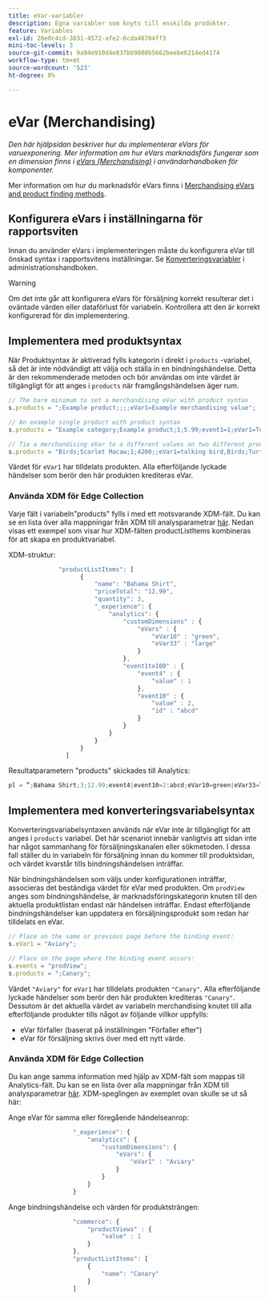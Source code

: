```yaml
---
title: eVar-variabler
description: Egna variabler som knyts till enskilda produkter.
feature: Variables
exl-id: 26e0c4cd-3831-4572-afe2-6cda46704ff3
mini-toc-levels: 3
source-git-commit: 9a94e910d4e837bb9808b5662beebe6214ed4174
workflow-type: tm+mt
source-wordcount: '523'
ht-degree: 0%

---
```


# eVar (Merchandising)

*Den här hjälpsidan beskriver hur du implementerar eVars för varuexponering. Mer information om hur eVars marknadsförs fungerar som en dimension finns i [eVars (Merchandising)](/help/components/dimensions/evar-merchandising.md) i användarhandboken för komponenter.*

Mer information om hur du marknadsför eVars finns i [Merchandising eVars and product finding methods](https://experienceleague.adobe.com/docs/analytics/admin/admin-tools/conversion-variables/merchandising-evars.html?lang=en).

## Konfigurera eVars i inställningarna för rapportsviten

Innan du använder eVars i implementeringen måste du konfigurera eVar till önskad syntax i rapportsvitens inställningar. Se [Konverteringsvariabler](/help/admin/admin/conversion-var-admin/conversion-var-admin.md) i administrationshandboken.

>[!WARNING]
>
>Om det inte går att konfigurera eVars för försäljning korrekt resulterar det i oväntade värden eller dataförlust för variabeln. Kontrollera att den är korrekt konfigurerad för din implementering.

## Implementera med produktsyntax

När Produktsyntax är aktiverad fylls kategorin i direkt i `products` -variabel, så det är inte nödvändigt att välja och ställa in en bindningshändelse. Detta är den rekommenderade metoden och bör användas om inte värdet är tillgängligt för att anges i `products` när framgångshändelsen äger rum.

```js
// The bare minimum to set a merchandising eVar with product syntax
s.products = ";Example product;;;;eVar1=Example merchandising value";

// An example single product with product syntax
s.products = "Example category;Example product;1;5.99;event1=1;eVar1=Turtles";

// Tie a merchandising eVar to a different values on two different products
s.products = "Birds;Scarlet Macaw;1;4200;;eVar1=talking bird,Birds;Turtle dove;2;550;;eVar1=love birds";
```

Värdet för `eVar1` har tilldelats produkten. Alla efterföljande lyckade händelser som berör den här produkten krediteras eVar.

### Använda XDM för Edge Collection

Varje fält i variabeln&quot;products&quot; fylls i med ett motsvarande XDM-fält. Du kan se en lista över alla mappningar från XDM till analysparametrar [här](https://experienceleague.adobe.com/docs/analytics/implementation/aep-edge/variable-mapping.html?lang=en). Nedan visas ett exempel som visar hur XDM-fälten productListItems kombineras för att skapa en produktvariabel.

XDM-struktur:

```js
              "productListItems": [
                    {
                        "name": "Bahama Shirt",
                        "priceTotal": "12.99",
                        "quantity": 3,
                        "_experience": {
                            "analytics": {
                                "customDimensions" : {
                                    "eVars" : {
                                        "eVar10" : "green",
                                        "eVar33" : "large"
                                    }
                                },
                                "event1to100" : {
                                    "event4" : {
                                        "value" : 1
                                    },
                                    "event10" : {
                                        "value" : 2,
                                        "id" : "abcd"
                                    }
                                }
                            }
                        }
                    }
                ]
```

Resultatparametern &quot;products&quot; skickades till Analytics:

```js
pl = ”;Bahama Shirt;3;12.99;event4|event10=2:abcd;eVar10=green|eVar33=large”
```

## Implementera med konverteringsvariabelsyntax

Konverteringsvariabelsyntaxen används när eVar inte är tillgängligt för att anges i `products` variabel. Det här scenariot innebär vanligtvis att sidan inte har något sammanhang för försäljningskanalen eller sökmetoden. I dessa fall ställer du in variabeln för försäljning innan du kommer till produktsidan, och värdet kvarstår tills bindningshändelsen inträffar.

När bindningshändelsen som väljs under konfigurationen inträffar, associeras det beständiga värdet för eVar med produkten. Om `prodView` anges som bindningshändelse, är marknadsföringskategorin knuten till den aktuella produktlistan endast när händelsen inträffar. Endast efterföljande bindningshändelser kan uppdatera en försäljningsprodukt som redan har tilldelats en eVar.

```js
// Place on the same or previous page before the binding event:
s.eVar1 = "Aviary";

// Place on the page where the binding event occurs:
s.events = "prodView";
s.products = ";Canary";
```

Värdet `"Aviary"` for `eVar1` har tilldelats produkten `"Canary"`. Alla efterföljande lyckade händelser som berör den här produkten krediteras `"Canary"`. Dessutom är det aktuella värdet av variabeln merchandising knutet till alla efterföljande produkter tills något av följande villkor uppfylls:

* eVar förfaller (baserat på inställningen &quot;Förfaller efter&quot;)
* eVar för försäljning skrivs över med ett nytt värde.

### Använda XDM för Edge Collection

Du kan ange samma information med hjälp av XDM-fält som mappas till Analytics-fält. Du kan se en lista över alla mappningar från XDM till analysparametrar [här](https://experienceleague.adobe.com/docs/analytics/implementation/aep-edge/variable-mapping.html?lang=en). XDM-speglingen av exemplet ovan skulle se ut så här:

Ange eVar för samma eller föregående händelseanrop:

```js
                  "_experience": {
                      "analytics": {
                          "customDimensions": {
                              "eVars": {
                                  "eVar1" : "Aviary"
                              }
                          }
                      }
                  }
```

Ange bindningshändelse och värden för produktsträngen:

```js
                  "commerce": {
                      "productViews" : {
                          "value" : 1
                      }
                  },
                  "productListItems": [
                      {
                          "name": "Canary"
                      }
                  ]
```
